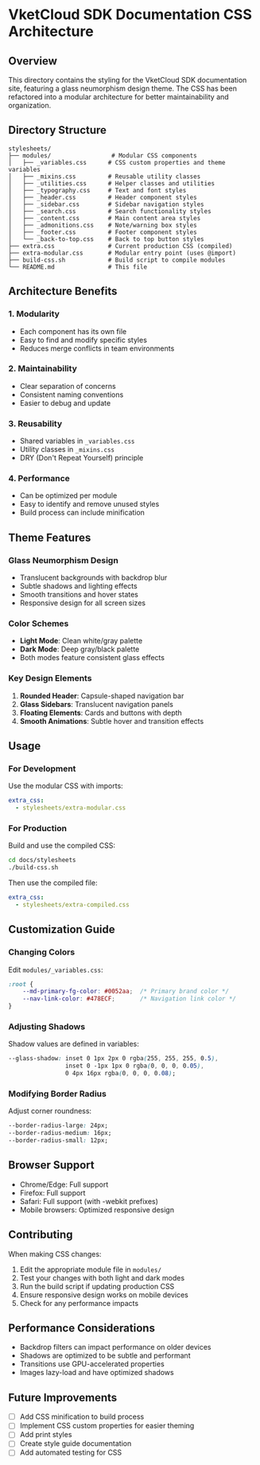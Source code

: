 # VketCloud SDK Documentation CSS Architecture

## Overview

This directory contains the styling for the VketCloud SDK documentation site, featuring a glass neumorphism design theme. The CSS has been refactored into a modular architecture for better maintainability and organization.

## Directory Structure

```
stylesheets/
├── modules/                 # Modular CSS components
│   ├── _variables.css      # CSS custom properties and theme variables
│   ├── _mixins.css         # Reusable utility classes
│   ├── _utilities.css      # Helper classes and utilities
│   ├── _typography.css     # Text and font styles
│   ├── _header.css         # Header component styles
│   ├── _sidebar.css        # Sidebar navigation styles
│   ├── _search.css         # Search functionality styles
│   ├── _content.css        # Main content area styles
│   ├── _admonitions.css    # Note/warning box styles
│   ├── _footer.css         # Footer component styles
│   └── _back-to-top.css    # Back to top button styles
├── extra.css               # Current production CSS (compiled)
├── extra-modular.css       # Modular entry point (uses @import)
├── build-css.sh            # Build script to compile modules
└── README.md               # This file
```

## Architecture Benefits

### 1. **Modularity**
- Each component has its own file
- Easy to find and modify specific styles
- Reduces merge conflicts in team environments

### 2. **Maintainability**
- Clear separation of concerns
- Consistent naming conventions
- Easier to debug and update

### 3. **Reusability**
- Shared variables in `_variables.css`
- Utility classes in `_mixins.css`
- DRY (Don't Repeat Yourself) principle

### 4. **Performance**
- Can be optimized per module
- Easy to identify and remove unused styles
- Build process can include minification

## Theme Features

### Glass Neumorphism Design
- Translucent backgrounds with backdrop blur
- Subtle shadows and lighting effects
- Smooth transitions and hover states
- Responsive design for all screen sizes

### Color Schemes
- **Light Mode**: Clean white/gray palette
- **Dark Mode**: Deep gray/black palette
- Both modes feature consistent glass effects

### Key Design Elements
1. **Rounded Header**: Capsule-shaped navigation bar
2. **Glass Sidebars**: Translucent navigation panels
3. **Floating Elements**: Cards and buttons with depth
4. **Smooth Animations**: Subtle hover and transition effects

## Usage

### For Development
Use the modular CSS with imports:
```yaml
extra_css:
  - stylesheets/extra-modular.css
```

### For Production
Build and use the compiled CSS:
```bash
cd docs/stylesheets
./build-css.sh
```

Then use the compiled file:
```yaml
extra_css:
  - stylesheets/extra-compiled.css
```

## Customization Guide

### Changing Colors
Edit `modules/_variables.css`:
```css
:root {
    --md-primary-fg-color: #0052aa;  /* Primary brand color */
    --nav-link-color: #478ECF;       /* Navigation link color */
}
```

### Adjusting Shadows
Shadow values are defined in variables:
```css
--glass-shadow: inset 0 1px 2px 0 rgba(255, 255, 255, 0.5),
                inset 0 -1px 1px 0 rgba(0, 0, 0, 0.05),
                0 4px 16px rgba(0, 0, 0, 0.08);
```

### Modifying Border Radius
Adjust corner roundness:
```css
--border-radius-large: 24px;
--border-radius-medium: 16px;
--border-radius-small: 12px;
```

## Browser Support

- Chrome/Edge: Full support
- Firefox: Full support
- Safari: Full support (with -webkit prefixes)
- Mobile browsers: Optimized responsive design

## Contributing

When making CSS changes:

1. Edit the appropriate module file in `modules/`
2. Test your changes with both light and dark modes
3. Run the build script if updating production CSS
4. Ensure responsive design works on mobile devices
5. Check for any performance impacts

## Performance Considerations

- Backdrop filters can impact performance on older devices
- Shadows are optimized to be subtle and performant
- Transitions use GPU-accelerated properties
- Images lazy-load and have optimized shadows

## Future Improvements

- [ ] Add CSS minification to build process
- [ ] Implement CSS custom properties for easier theming
- [ ] Add print styles
- [ ] Create style guide documentation
- [ ] Add automated testing for CSS